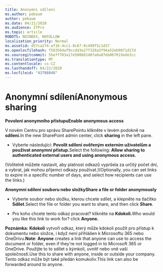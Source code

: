 ```yaml
---
title: Anonymní sdílení
ms.author: pebaum
author: pebaum
ms.date: 04/21/2020
ms.audience: ITPro
ms.topic: article
ROBOTS: NOINDEX, NOFOLLOW
localization_priority: Normal
ms.assetid: d57ca274-af16-4cc1-8c67-8c499f5c1d37
ms.openlocfilehash: f503564af9ccdd3e27f328a3f94a52eb9871d17d
ms.sourcegitcommit: 55eff703a17e500681d8fa6a87eb067019ade3cc
ms.translationtype: MT
ms.contentlocale: cs-CZ
ms.lasthandoff: 04/22/2020
ms.locfileid: "43708048"
---
```

# <a name="anonymous-sharing"></a><span data-ttu-id="79f96-102">Anonymní sdílení</span><span class="sxs-lookup"><span data-stu-id="79f96-102">Anonymous sharing</span></span>

 <span data-ttu-id="79f96-103">**Povolení anonymního přístupu**</span><span class="sxs-lookup"><span data-stu-id="79f96-103">**Enable anonymous access**</span></span>
  
<span data-ttu-id="79f96-104">V novém Centru pro správu SharePointu klikněte v levém podokně na **sdílení.**</span><span class="sxs-lookup"><span data-stu-id="79f96-104">In the new SharePoint admin center, click **sharing** in the left pane.</span></span> 
  
- <span data-ttu-id="79f96-105">Vyberte následující: **Povolit sdílení ověřeným externím uživatelům a používat anonymní přístup.**</span><span class="sxs-lookup"><span data-stu-id="79f96-105">Select the following: **Allow sharing to authenticated external users and using anonymous access.**</span></span>
  
<span data-ttu-id="79f96-106">(Volitelně můžete nastavit, aby platnost odkazů vypršela za určitý počet dní, a vybrat, jak mohou příjemci odkazy používat.)</span><span class="sxs-lookup"><span data-stu-id="79f96-106">(Optionally, you can set links to expire in a specific number of days, and select how recipients can use the links.)</span></span>
    
 <span data-ttu-id="79f96-107">**Anonymní sdílení souboru nebo složky**</span><span class="sxs-lookup"><span data-stu-id="79f96-107">**Share a file or folder anonymously**</span></span>
  
- <span data-ttu-id="79f96-108">Vyberte soubor nebo složku, kterou chcete sdílet, a klepněte na tlačítko **Sdílet**.</span><span class="sxs-lookup"><span data-stu-id="79f96-108">Select the file or folder you want to share, and then click **Share**.</span></span> 
    
- <span data-ttu-id="79f96-109">Pro koho chcete tento odkaz pracovat? klikněte na **Kdokoli.**</span><span class="sxs-lookup"><span data-stu-id="79f96-109">Who would you like this link to work for? click **Anyone.**</span></span>
  
 <span data-ttu-id="79f96-110">**Poznámka:** **Kdokoli** vytvoří odkaz, který může kdokoli použít pro přístup k dokumentu nebo složce, i když není přihlášen k Microsoftu 365 nebo OneDrivu.</span><span class="sxs-lookup"><span data-stu-id="79f96-110">**Note**: **Anyone** creates a link that anyone can use to access the document or folder, even if they're not logged in to Microsoft 365 or OneDrive.</span></span> <span data-ttu-id="79f96-111">Použijte to to sdílet s kýmkoli, uvnitř nebo vně vaší společnosti.</span><span class="sxs-lookup"><span data-stu-id="79f96-111">Use this to share with anyone, inside or outside your company.</span></span> <span data-ttu-id="79f96-112">Tento odkaz může být také předán komukoliv.</span><span class="sxs-lookup"><span data-stu-id="79f96-112">This link can also be forwarded around to anyone.</span></span> 
    

